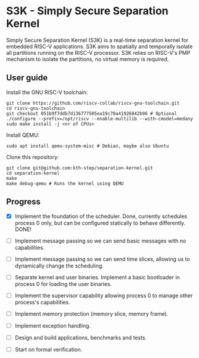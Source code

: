 # S3K - Simply Secure Separation Kernel

Simply Secure Separation Kernel (S3K) is a real-time separation kernel for embedded RISC-V applications. S3K aims to spatially and temporally isolate all partitions running on the RISC-V processor. S3K relies on RISC-V's PMP mechanism to isolate the partitions, no virtual memory is required.

## User guide

Install the GNU RISC-V toolchain:
```
git clone https://github.com/riscv-collab/riscv-gnu-toolchain.git
cd riscv-gnu-toolchain
git checkout 051b9f7ddb7d136777505ea19c70a41926842b96 # Optional
./configure --prefix=/opt/riscv --enable-multilib --with-cmodel=medany
sudo make install -j <nr of CPUs>
```

Install QEMU:
```
sudo apt install qemu-system-misc # Debian, maybe also Ubuntu
```


Clone this repository:
```
git clone git@github.com:kth-step/separation-kernel.git
cd separation-kernel
make
make debug-qemu # Runs the kernel using QEMU
```

## Progress

- [x] Implement the foundation of the scheduler. Done, currently schedules process 0 only, but can be configured statically to behave differently. DONE!
- [ ] Implement message passing so we can send basic messages with no capabilities.
- [ ] Implement message passing so we can send time slices, allowing us to dynamically change the scheduling.
- [ ] Separate kernel and user binaries.  Implement a basic bootloader in process 0 for loading the user binaries.
- [ ] Implement the supervisor capability allowing process 0 to manage other process's capabilities.
- [ ] Implement memory protection (memory slice, memory frame).
- [ ] Implement exception handling.
- [ ] Design and build applications, benchmarks and tests.
- [ ] Start on formal verification.


